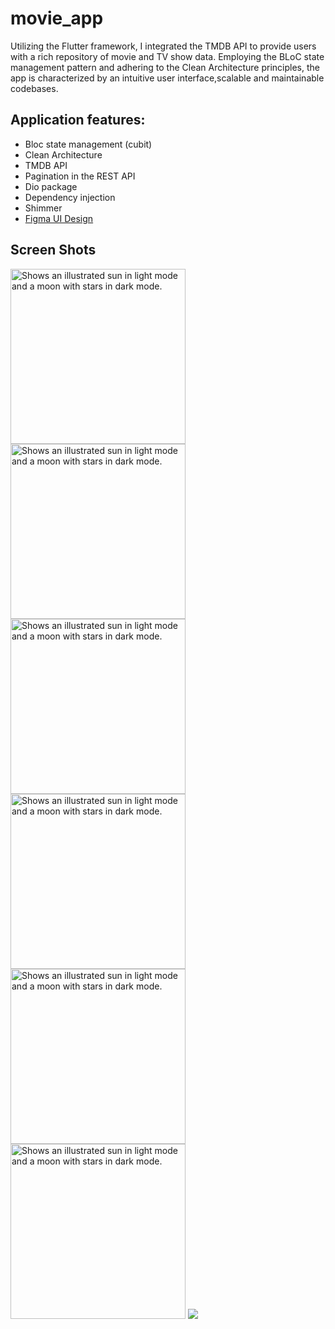 # movie_app
Utilizing the Flutter framework, I integrated the TMDB API to provide users with a
rich repository of movie and TV show data. Employing the BLoC state management
pattern and adhering to the Clean Architecture principles, the app is characterized
by an intuitive user interface,scalable and maintainable codebases.

## Application features:
* Bloc state management (cubit)
* Clean Architecture 
* TMDB API
* Pagination in the REST API
* Dio package
* Dependency injection
* Shimmer
* [Figma UI Design](https://www.figma.com/file/nyVhlMVONU2OZJLvUuomTI/Flutter-Clean-Architecture?type=whiteboard&node-id=228-41&t=5DFz8MKpsuOmPNXm-0)

## Screen Shots
  <picture>
  <img alt="Shows an illustrated sun in light mode and a moon with stars in dark mode." src="https://github.com/OmarRamadan2000/MOVIES_APP/assets/153917045/a53404b5-47de-4689-8d38-fc876ac02553" width="280">
</picture>
<picture>
  <img alt="Shows an illustrated sun in light mode and a moon with stars in dark mode." src="https://github.com/OmarRamadan2000/MOVIES_APP/assets/153917045/ef6d0e75-a260-4507-bb79-4227607ce54a" width="280">
</picture>

<picture>
  <img alt="Shows an illustrated sun in light mode and a moon with stars in dark mode." src="https://github.com/OmarRamadan2000/MOVIES_APP/assets/153917045/6564413d-2031-4fea-ae0b-c1a764944658" width="280">
</picture>
<picture>
  <img alt="Shows an illustrated sun in light mode and a moon with stars in dark mode." src="https://github.com/OmarRamadan2000/MOVIES_APP/assets/153917045/97d4c4f5-db00-4f5e-b128-82eef3b5ad85" width="280">
</picture>
<picture>
  <img alt="Shows an illustrated sun in light mode and a moon with stars in dark mode." src="https://github.com/OmarRamadan2000/MOVIES_APP/assets/153917045/188479be-3165-42e4-bac9-7f3ccbdf8f74" width="280">
</picture>

<picture>
  <img alt="Shows an illustrated sun in light mode and a moon with stars in dark mode." src="https://github.com/OmarRamadan2000/MOVIES_APP/assets/153917045/903e291f-3062-4336-ada1-e82021317563" width="280">
</picture>
<img src="https://t.bkit.co/w_658e51878a188.gif" />
